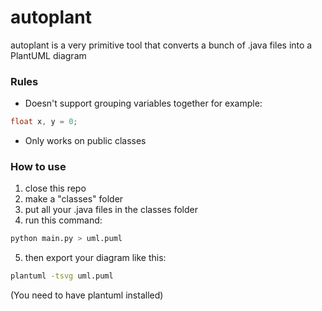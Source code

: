 # autoplant

autoplant is a very primitive tool that converts a bunch of .java files into a PlantUML diagram

### Rules
* Doesn't support grouping variables together
for example:
```java
float x, y = 0;
```
* Only works on public classes

### How to use
1. close this repo
2. make a "classes" folder
3. put all your .java files in the classes folder
4. run this command:
``` bash
python main.py > uml.puml
```
5. then export your diagram like this:
```bash
plantuml -tsvg uml.puml
```
(You need to have plantuml installed)